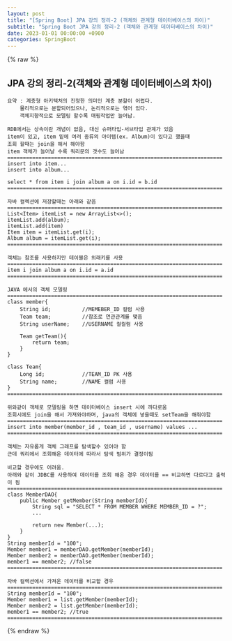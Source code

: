 ```yaml
---
layout: post
title: "[Spring Boot] JPA 강의 정리-2 (객체와 관계형 데이터베이스의 차이)"
subtitle: "Spring Boot JPA 강의 정리-2 (객체와 관계형 데이터베이스의 차이)"
date: 2023-01-01 00:00:00 +0900
categories: SpringBoot
---
```

{% raw %}
## JPA 강의 정리-2(객체와 관계형 데이터베이스의 차이)  
  
	요약 : 계층형 아키텍처의 진정한 의미인 계층 분할이 어렵다.  
		물리적으로는 분할되어있으나, 논리적으로는 엮어 있다.  
		객체지향적으로 모델링 할수록 매핑작업만 늘어남.  
  
	RDB에서는 상속이란 개념이 없음, 대신 슈퍼타입-서브타입 관계가 있음  
	item이 있고, item 밑에 여러 종류의 아이템(ex. Album)이 있다고 했을때  
	조회 할때는 join을 해서 해야함  
	item 객체가 늘어날 수록 쿼리문의 갯수도 늘어남  
	=====================================================================  
	insert into item...  
	insert into album...  
  
	select * from item i join album a on i.id = b.id  
	=====================================================================  
  
	자바 컬렉션에 저장할때는 아래와 같음  
	=====================================================================  
	List<Item> itemList = new ArrayList<>();  
	itemList.add(album);  
	itemList.add(item)  
	Item item = itemList.get(i);  
	Album album = itemList.get(i);  
	=====================================================================  
  
	객체는 참조를 사용하지만 테이블은 외래키를 사용  
	=====================================================================  
	item i join album a on i.id = a.id  
	=====================================================================  
  
	JAVA 에서의 객체 모델링  
	=====================================================================  
	class member{  
		String id;			//MEMEBER_ID 컬럼 사용  
		Team team;			//참조로 연관관계를 맺음  
		String userName;	//USERNAME 컬컬럼 사용  
  
		Team getTeam(){  
			return team;  
		}  
	}  
  
	class Team{  
		Long id;			//TEAM_ID PK 사용  
		String name;		//NAME 컬럼 사용  
	}  
	=====================================================================  
  
	위와같이 객체로 모델링을 하면 데이터베이스 insert 시에 까다로움  
	조회시에도 join을 해서 가져와야하며, java의 객체에 넣을때도 setTeam을 해줘야함  
	=====================================================================  
	insert into member(member_id , team_id , username) values ...  
	=====================================================================  
  
	객체는 자유롭게 객체 그래프를 탐색할수 있어야 함  
	근데 쿼리에서 조회해온 데이터에 따라서 탐색 범위가 결정이됨  
  
	비교할 경우에도 어려움.  
	아래와 같이 JDBC를 사용하여 데이터를 조회 해온 경우 데이터를 == 비교하면 다르다고 출력이 됨  
	=====================================================================  
	class MemberDAO{  
		public Member getMember(String memberId){  
			String sql = "SELECT * FROM MEMBER WHERE MEMBER_ID = ?";  
			...  
  
			return new Member(...);  
		}  
	}  
	String memberId = "100";  
	Member member1 = memberDAO.getMember(memberId);  
	Member member2 = memberDAO.getMember(memberId);  
	member1 == member2; //false  
	=====================================================================  
  
	자바 컬렉션에서 가져온 데이터를 비교할 경우  
	=====================================================================  
	String memberId = "100";  
	Member member1 = list.getMember(memberId);  
	Member member2 = list.getMember(memberId);  
	member1 == member2; //true  
	=====================================================================  
  

{% endraw %}
